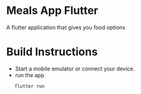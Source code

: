 # Meals App Flutter

A flutter application that gives you food options


# Build Instructions
- Start a mobile emulator or connect your device.
- run the app <br>
```sh
   flutter run
```
